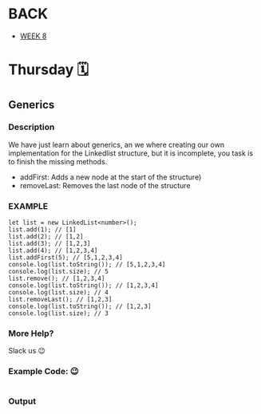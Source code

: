 # BACK 
<ul>
<li><a href="https://github.com/Lesdith/core-code-from-scratch-readme/blob/main/Weeks/Week%208%20Typescript/Week%208.md"> WEEK 8 </a> </li>
</ul>

# Thursday 🗓️

## Generics

### Description
We have just learn about generics, an we where creating our own implementation for the Linkedlist structure, but it is incomplete, you task is to finish the missing methods.

<ul>
  <li>addFirst: Adds a new node at the start of the structure)</li>
  <li>removeLast: Removes the last node of the structure</li>
</ul>

### EXAMPLE

```
let list = new LinkedList<number>();
list.add(1); // [1]
list.add(2); // [1,2]
list.add(3); // [1,2,3]
list.add(4); // [1,2,3,4]
list.addFirst(5); // [5,1,2,3,4]
console.log(list.toString()); // [5,1,2,3,4]
console.log(list.size); // 5
list.remove(); // [1,2,3,4]
console.log(list.toString()); // [1,2,3,4]
console.log(list.size); // 4
list.removeLast(); // [1,2,3]
console.log(list.toString()); // [1,2,3]
console.log(list.size); // 3
```


### More Help?
Slack us 😉


### Example Code: 😉
```Typescript

```
### Output

```Typescript

```






